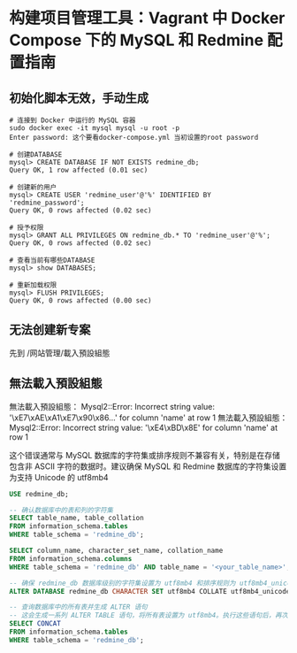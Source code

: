 # 构建项目管理工具：Vagrant 中 Docker Compose 下的 MySQL 和 Redmine 配置指南
## 初始化脚本无效，手动生成

```shell
# 连接到 Docker 中运行的 MySQL 容器
sudo docker exec -it mysql mysql -u root -p
Enter password: 这个要看docker-compose.yml 当初设置的root password

# 创建DATABASE
mysql> CREATE DATABASE IF NOT EXISTS redmine_db;
Query OK, 1 row affected (0.01 sec)

# 创建新的用户
mysql> CREATE USER 'redmine_user'@'%' IDENTIFIED BY 'redmine_password';
Query OK, 0 rows affected (0.02 sec)

# 授予权限
mysql> GRANT ALL PRIVILEGES ON redmine_db.* TO 'redmine_user'@'%';
Query OK, 0 rows affected (0.02 sec)

# 查看当前有哪些DATABASE
mysql> show DATABASES;

# 重新加载权限
mysql> FLUSH PRIVILEGES;
Query OK, 0 rows affected (0.00 sec)
```

## 无法创建新专案
先到 /网站管理/載入預設組態
## 無法載入預設組態
無法載入預設組態： Mysql2::Error: Incorrect string value: '\xE7\xAE\xA1\xE7\x90\x86...' for column 'name' at row 1
無法載入預設組態： Mysql2::Error: Incorrect string value: '\xE4\xBD\x8E' for column 'name' at row 1

这个错误通常与 MySQL 数据库的字符集或排序规则不兼容有关，特别是在存储包含非 ASCII 字符的数据时。建议确保 MySQL 和 Redmine 数据库的字符集设置为支持 Unicode 的 utf8mb4

```sql
USE redmine_db;

-- 确认数据库中的表和列的字符集
SELECT table_name, table_collation
FROM information_schema.tables
WHERE table_schema = 'redmine_db';

SELECT column_name, character_set_name, collation_name
FROM information_schema.columns
WHERE table_schema = 'redmine_db' AND table_name = '<your_table_name>';

-- 确保 redmine_db 数据库级别的字符集设置为 utf8mb4 和排序规则为 utf8mb4_unicode_ci
ALTER DATABASE redmine_db CHARACTER SET utf8mb4 COLLATE utf8mb4_unicode_ci;

-- 查询数据库中的所有表并生成 ALTER 语句
-- 这会生成一系列 ALTER TABLE 语句，将所有表设置为 utf8mb4。执行这些语句后，再次尝试加载默认配置。
SELECT CONCAT
FROM information_schema.tables
WHERE table_schema = 'redmine_db';
```
